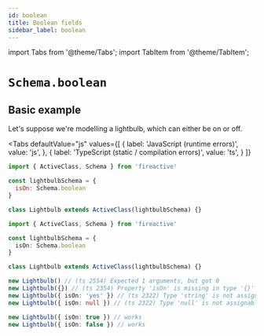 ```yaml
---
id: boolean
title: Boolean fields
sidebar_label: boolean
---
```


import Tabs from '@theme/Tabs';
import TabItem from '@theme/TabItem';

# `Schema.boolean`

## Basic example
Let's suppose we're modelling a lightbulb, which can either be on or off.

<Tabs
  defaultValue="js"
  values={[
    { label: 'JavaScript (runtime errors)', value: 'js', },
    { label: 'TypeScript (static / compilation errors)', value: 'ts', }
  ]}
>
<TabItem value='js'>

```js title='runtime errors'
import { ActiveClass, Schema } from 'fireactive'

const lightbulbSchema = {
  isOn: Schema.boolean
}

class Lightbulb extends ActiveClass(lightbulbSchema) {}


```

</TabItem>
<TabItem value='ts'>

```ts
import { ActiveClass, Schema } from 'fireactive'

const lightbulbSchema = {
  isOn: Schema.boolean
}

class Lightbulb extends ActiveClass(lightbulbSchema) {}

new Lightbulb() // (ts 2554) Expected 1 arguments, but got 0
new Lightbulb({}) // (ts 2354) Property 'isOn' is missing in type '{}' but required in... [assuming strictNullChecks]
new Lightbulb({ isOn: 'yes' }) // (ts 2322) Type 'string' is not assignable to type 'boolean'
new Lightbulb({ isOn: null }) // (ts 2322) Type 'null' is not assignable to type 'boolean'

new Lightbulb({ isOn: true }) // works
new Lightbulb({ isOn: false }) // works
```

</TabItem>
</Tabs>